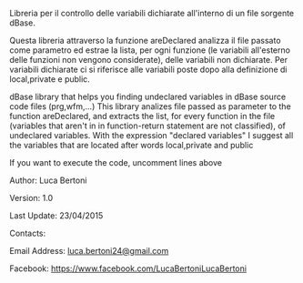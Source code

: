 Libreria per il controllo delle variabili dichiarate all'interno di un file sorgente
dBase.

Questa libreria attraverso la funzione areDeclared analizza il file passato come parametro
ed estrae la lista, per ogni funzione (le variabili all'esterno delle funzioni non vengono
considerate), delle variabili non dichiarate. Per variabili dichiarate ci si riferisce alle
variabili poste dopo alla definizione di local,private e public.


dBase library that helps you finding undeclared variables in dBase source code files (prg,wfm,...)
This library analizes file passed as parameter to the function areDeclared, and extracts
the list, for every function in the file (variables that aren't in in function-return statement
are not classified), of undeclared variables. With the expression "declared variables" I suggest
all the variables that are located after words local,private and public

If you want to execute the code, uncomment lines above


Author:        Luca Bertoni

Version:       1.0

Last Update:   23/04/2015

Contacts:

  Email Address: luca.bertoni24@gmail.com

  Facebook:      https://www.facebook.com/LucaBertoniLucaBertoni
